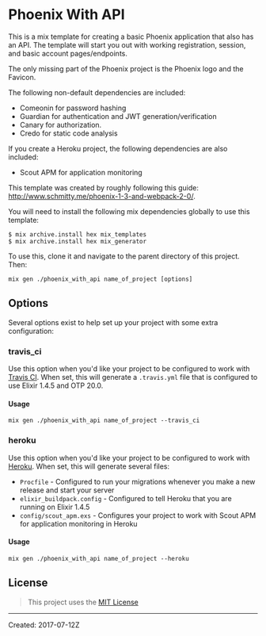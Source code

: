 # Phoenix With API

This is a mix template for creating a basic Phoenix application that also has an API. The template will start you out with working registration, session, and basic account pages/endpoints.

The only missing part of the Phoenix project is the Phoenix logo and the Favicon.

The following non-default dependencies are included:
- Comeonin for password hashing
- Guardian for authentication and JWT generation/verification
- Canary for authorization.
- Credo for static code analysis

If you create a Heroku project, the following dependencies are also included:
- Scout APM for application monitoring

This template was created by roughly following this guide: http://www.schmitty.me/phoenix-1-3-and-webpack-2-0/.

You will need to install the following mix dependencies globally to use this template:

```
$ mix archive.install hex mix_templates
$ mix archive.install hex mix_generator
```

To use this, clone it and navigate to the parent directory of this project. Then:

```
mix gen ./phoenix_with_api name_of_project [options]
```

## Options

Several options exist to help set up your project with some extra configuration:

### travis_ci

Use this option when you'd like your project to be configured to work with [Travis CI](https://travis-ci.org). When set, this will generate a `.travis.yml` file that is configured to use Elixir 1.4.5 and OTP 20.0.

#### Usage

```
mix gen ./phoenix_with_api name_of_project --travis_ci
```

### heroku

Use this option when you'd like your project to be configured to work with [Heroku](https://heroku.com). When set, this will generate several files:
* `Procfile` - Configured to run your migrations whenever you make a new release and start your server
* `elixir_buildpack.config` - Configured to tell Heroku that you are running on Elixir 1.4.5
* `config/scout_apm.exs` - Configures your project to work with Scout APM for application monitoring in Heroku

#### Usage

```
mix gen ./phoenix_with_api name_of_project --heroku
```

## License

> This project uses the [MIT License](https://opensource.org/licenses/MIT)

----
Created:  2017-07-12Z
